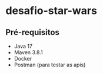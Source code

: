 # desafio-star-wars

## Pré-requisitos
- Java 17
- Maven 3.8.1
- Docker
- Postman (para testar as apis)
